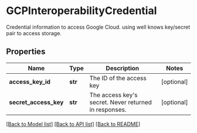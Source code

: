 # GCPInteroperabilityCredential

Credential information to access Google Cloud. using well knows key/secret pair to access storage.

## Properties

| Name                  | Type    | Description                                               | Notes      |
| --------------------- | ------- | --------------------------------------------------------- | ---------- |
| **access_key_id**     | **str** | The ID of the access key                                  | [optional] |
| **secret_access_key** | **str** | The access key&#39;s secret. Never returned in responses. | [optional] |

[[Back to Model list]](../README.md#documentation-for-models) [[Back to API list]](../README.md#documentation-for-api-endpoints) [[Back to README]](../README.md)
